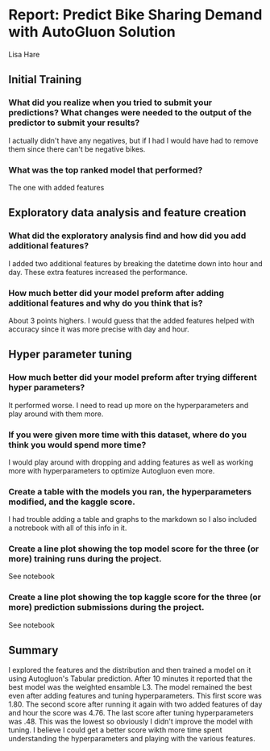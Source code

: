 # Report: Predict Bike Sharing Demand with AutoGluon Solution
Lisa Hare

## Initial Training
### What did you realize when you tried to submit your predictions? What changes were needed to the output of the predictor to submit your results?
I actually didn't have any negatives, but if I had I would have had to remove them since there can't be negative bikes.

### What was the top ranked model that performed?
The one with added features

## Exploratory data analysis and feature creation
### What did the exploratory analysis find and how did you add additional features?
I added two additional features by breaking the datetime down into hour and day. These extra features increased the performance.

### How much better did your model preform after adding additional features and why do you think that is?
About 3 points highers. I would guess that the added features helped with accuracy since it was more precise with day and hour.

## Hyper parameter tuning
### How much better did your model preform after trying different hyper parameters?
It performed worse. I need to read up more on the hyperparameters and play around with them more.

### If you were given more time with this dataset, where do you think you would spend more time?
I would play around with dropping and adding features as well as working more with hyperparameters to optimize Autogluon even more.

### Create a table with the models you ran, the hyperparameters modified, and the kaggle score. 

I had trouble adding a table and graphs to the markdown so I also included a notrebook with all of this info in it.
    
### Create a line plot showing the top model score for the three (or more) training runs during the project.

See notebook

### Create a line plot showing the top kaggle score for the three (or more) prediction submissions during the project.
See notebook

## Summary
I explored the features and the distribution and then trained a model on it using Autogluon's Tabular prediction. After 10 minutes it reported that the best model was the weighted ensamble L3. The model remained the best even after adding features and tuning hyperparameters. This first score was 1.80. The second score after running it again with two added features of day and hour the score was 4.76. The last score after tuning hyperparameters was .48. This was the lowest so obviously I didn't improve the model with tuning. I believe I could get a better score wikth more time spent understanding the hyperparameters and playing with the various features.